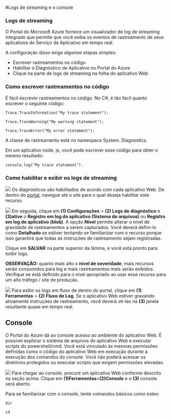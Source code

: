 <properties 
	pageTitle="Logs de streaming e console" 
	description="Logs de streaming e visão geral do console" 
	authors="btardif" 
	manager="wpickett" 
	editor="" 
	services="app-service\web" 
	documentationCenter=""/>

<tags 
	ms.service="app-service-web" 
	ms.workload="web" 
	ms.tgt_pltfrm="na" 
	ms.devlang="multiple" 
	ms.topic="article" 
	ms.date="05/10/2016" 
	ms.author="byvinyal"/>

#Logs de streaming e o console

### Logs de streaming ###

O Portal do Microsoft Azure fornece um visualizador de log de streaming integrado que permite que você exiba os eventos de rastreamento de seus aplicativos do Serviço de Aplicativo em tempo real.

A configuração disso exige algumas etapas simples:

- Escrever rastreamentos no código
- Habilitar o Diagnóstico de Aplicativo no Portal do Azure
- Clique na parte de logs de streaming na folha do aplicativo Web

### Como escrever rastreamentos no código ###

É fácil escrever rastreamentos no código. No C#, é tão fácil quanto escrever o seguinte código:

`````````````````````````
Trace.TraceInformation("My trace statement");
`````````````````````````

`````````````````````````
Trace.TraceWarning("My warning statement");
`````````````````````````

`````````````````````````
Trace.TraceError("My error statement");
`````````````````````````

A classe de rastreamento está no namespace System. Diagnostics.

Em um aplicativo node. js, você pode escrever esse código para obter o mesmo resultado:

`````````````````````````
console.log("My trace statement").
`````````````````````````

### Como habilitar e exibir os logs de streaming ###
![][BrowseSitesScreenshot] Os diagnósticos são habilitados de acordo com cada aplicativo Web. De dentro do [portal](https://portal.azure.com), navegue até o site para o qual deseja habilitar este recurso.
  
![][DiagnosticsLogs] Em seguida, clique em **(1) Configurações** > **(2) Logs de diagnóstico** e **(3)ative** o **Registro em log do aplicativo (Sistema de arquivos)** ou **Registro em log do aplicativo (blob)**. A opção **Nível** permite alterar o nível de gravidade de rastreamentos a serem capturados. Você deverá defini-lo como **Detalhado** se estiver tentando se familiarizar com o recurso porque isso garantirá que todas as instruções de rastreamento sejam registradas.

Clique em **SALVAR** na parte superior da lâmina, e você está pronto para exibir logs.

**OBSERVAÇÃO:** quanto mais alto o **nível de severidade**, mais recursos serão consumidos para log e mais rastreamentos mais serão exibidos. Verifique se está definido para o nível apropriado ao usar esse recurso para um alto tráfego / site de produção.

![][StreamingLogsScreenshot] Para exibir os logs em fluxo de dentro do portal, clique em **(1) Ferramentas** > **(2) Fluxo de Log**. Se o aplicativo Web estiver gravando ativamente instruções de rastreamento, você deverá vê-las na **(3)** janela resultante quase em tempo real.

## Console ##
O Portal do Azure dá ao console acesso ao ambiente do aplicativo Web. É possível explorar o sistema de arquivos do aplicativo Web e executar scripts do powershell/cmd. Você está vinculado às mesmas permissões definidas como o código do aplicativo Web em execução durante a execução dos comandos do console. Você não poderá acessar os diretórios protegidos ou executar scripts que exigem permissões elevadas.

![][ConsoleScreenshot] Para chegar ao console, procure um aplicativo Web conforme descrito na seção acima. Clique em **(1)Ferramentas**>**(2)Console** e o **(3)** console será aberto.

Para se familiarizar com o console, tente comandos básicos como estes:

`````````````````````````
dir
`````````````````````````

`````````````````````````
cd
`````````````````````````

<!-- Images. -->
[DiagnosticsLogs]: ./media/web-sites-streaming-logs-and-console/diagnostic-logs.png
[BrowseSitesScreenshot]: ./media/web-sites-streaming-logs-and-console/browse-sites.png
[StreamingLogsScreenshot]: ./media/web-sites-streaming-logs-and-console/streaming-logs.png
[ConsoleScreenshot]: ./media/web-sites-streaming-logs-and-console/console.png

<!---HONumber=AcomDC_0511_2016-->